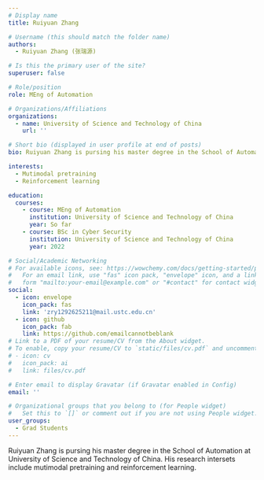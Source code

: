```yaml
---
# Display name
title: Ruiyuan Zhang

# Username (this should match the folder name)
authors:
  - Ruiyuan Zhang (张瑞源)

# Is this the primary user of the site?
superuser: false

# Role/position
role: MEng of Automation

# Organizations/Affiliations
organizations:
  - name: University of Science and Technology of China
    url: ''

# Short bio (displayed in user profile at end of posts)
bio: Ruiyuan Zhang is pursing his master degree in the School of Automation at University of Science and Technology of China. His research intersets include mutimodal pretraining and reinforcement learning.

interests:
  - Mutimodal pretraining
  - Reinforcement learning

education:
  courses:
    - course: MEng of Automation
      institution: University of Science and Technology of China
      year: So far
    - course: BSc in Cyber Security
      institution: University of Science and Technology of China
      year: 2022

# Social/Academic Networking
# For available icons, see: https://wowchemy.com/docs/getting-started/page-builder/#icons
#   For an email link, use "fas" icon pack, "envelope" icon, and a link in the
#   form "mailto:your-email@example.com" or "#contact" for contact widget.
social:
  - icon: envelope
    icon_pack: fas
    link: 'zry1292625211@mail.ustc.edu.cn'
  - icon: github
    icon_pack: fab
    link: https://github.com/emailcannotbeblank
# Link to a PDF of your resume/CV from the About widget.
# To enable, copy your resume/CV to `static/files/cv.pdf` and uncomment the lines below.
# - icon: cv
#   icon_pack: ai
#   link: files/cv.pdf

# Enter email to display Gravatar (if Gravatar enabled in Config)
email: ''

# Organizational groups that you belong to (for People widget)
#   Set this to `[]` or comment out if you are not using People widget.
user_groups:
  - Grad Students
---
```


Ruiyuan Zhang is pursing his master degree in the School of Automation at University of Science and Technology of China. His research intersets include mutimodal pretraining and reinforcement learning.
